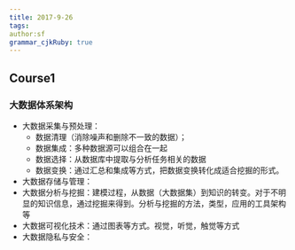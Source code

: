 ```yaml
---
title: 2017-9-26 
tags: 
author:sf
grammar_cjkRuby: true
---
```

## Course1
### 大数据体系架构
* 大数据采集与预处理：
	* 数据清理（消除噪声和删除不一致的数据）；
	* 数据集成：多种数据源可以组合在一起
	* 数据选择：从数据库中提取与分析任务相关的数据
	* 数据变换：通过汇总和集成等方式，把数据变换转化成适合挖掘的形式。
* 大数据存储与管理：
* 大数据分析与挖掘：建模过程，从数据（大数据集）到知识的转变。对于不明显的知识信息，通过挖掘来得到。分析与挖掘的方法，类型，应用的工具架构等
* 大数据可视化技术：通过图表等方式。视觉，听觉，触觉等方式
* 大数据隐私与安全：

